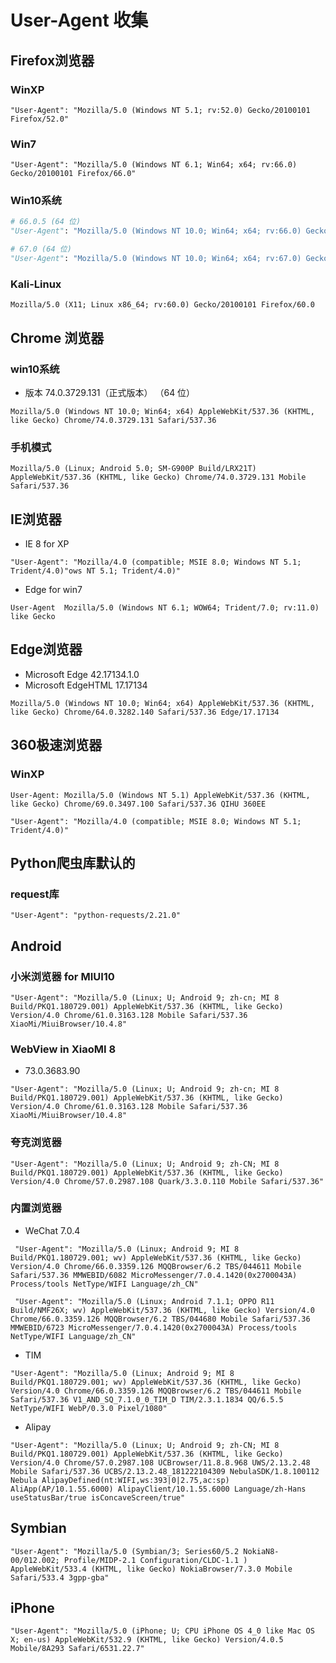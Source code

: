 # User-Agent 收集

## Firefox浏览器

### WinXP

```
"User-Agent": "Mozilla/5.0 (Windows NT 5.1; rv:52.0) Gecko/20100101 Firefox/52.0"
```

### Win7

```
"User-Agent": "Mozilla/5.0 (Windows NT 6.1; Win64; x64; rv:66.0) Gecko/20100101 Firefox/66.0"
```

### Win10系统

```python
# 66.0.5 (64 位)
"User-Agent": "Mozilla/5.0 (Windows NT 10.0; Win64; x64; rv:66.0) Gecko/20100101 Firefox/66.0"

# 67.0 (64 位)
"User-Agent": "Mozilla/5.0 (Windows NT 10.0; Win64; x64; rv:67.0) Gecko/20100101 Firefox/67.0"
```

### Kali-Linux

```
Mozilla/5.0 (X11; Linux x86_64; rv:60.0) Gecko/20100101 Firefox/60.0
```









## Chrome 浏览器

### win10系统

+ 版本 74.0.3729.131（正式版本） （64 位）

```
Mozilla/5.0 (Windows NT 10.0; Win64; x64) AppleWebKit/537.36 (KHTML, like Gecko) Chrome/74.0.3729.131 Safari/537.36
```



### 手机模式

```
Mozilla/5.0 (Linux; Android 5.0; SM-G900P Build/LRX21T) AppleWebKit/537.36 (KHTML, like Gecko) Chrome/74.0.3729.131 Mobile Safari/537.36
```



## IE浏览器

+ IE 8 for XP

```
"User-Agent": "Mozilla/4.0 (compatible; MSIE 8.0; Windows NT 5.1; Trident/4.0)"ows NT 5.1; Trident/4.0)"
```

+ Edge for win7

```
User-Agent	Mozilla/5.0 (Windows NT 6.1; WOW64; Trident/7.0; rv:11.0) like Gecko
```

## Edge浏览器

+ Microsoft Edge 42.17134.1.0
+ Microsoft EdgeHTML 17.17134

```
Mozilla/5.0 (Windows NT 10.0; Win64; x64) AppleWebKit/537.36 (KHTML, like Gecko) Chrome/64.0.3282.140 Safari/537.36 Edge/17.17134
```



## 360极速浏览器

### WinXP

```
User-Agent: Mozilla/5.0 (Windows NT 5.1) AppleWebKit/537.36 (KHTML, like Gecko) Chrome/69.0.3497.100 Safari/537.36 QIHU 360EE

"User-Agent": "Mozilla/4.0 (compatible; MSIE 8.0; Windows NT 5.1; Trident/4.0)"
```





## Python爬虫库默认的

### request库

```
"User-Agent": "python-requests/2.21.0"
```





## Android

### 小米浏览器 for MIUI10

```
"User-Agent": "Mozilla/5.0 (Linux; U; Android 9; zh-cn; MI 8 Build/PKQ1.180729.001) AppleWebKit/537.36 (KHTML, like Gecko) Version/4.0 Chrome/61.0.3163.128 Mobile Safari/537.36 XiaoMi/MiuiBrowser/10.4.8"
```

### WebView in XiaoMI 8

+ 73.0.3683.90

```
"User-Agent": "Mozilla/5.0 (Linux; U; Android 9; zh-cn; MI 8 Build/PKQ1.180729.001) AppleWebKit/537.36 (KHTML, like Gecko) Version/4.0 Chrome/61.0.3163.128 Mobile Safari/537.36 XiaoMi/MiuiBrowser/10.4.8"
```

### 夸克浏览器

```
"User-Agent": "Mozilla/5.0 (Linux; U; Android 9; zh-CN; MI 8 Build/PKQ1.180729.001) AppleWebKit/537.36 (KHTML, like Gecko) Version/4.0 Chrome/57.0.2987.108 Quark/3.3.0.110 Mobile Safari/537.36"
```

### 内置浏览器

+ WeChat 7.0.4

```
 "User-Agent": "Mozilla/5.0 (Linux; Android 9; MI 8 Build/PKQ1.180729.001; wv) AppleWebKit/537.36 (KHTML, like Gecko) Version/4.0 Chrome/66.0.3359.126 MQQBrowser/6.2 TBS/044611 Mobile Safari/537.36 MMWEBID/6082 MicroMessenger/7.0.4.1420(0x2700043A) Process/tools NetType/WIFI Language/zh_CN"
 
 "User-Agent": "Mozilla/5.0 (Linux; Android 7.1.1; OPPO R11 Build/NMF26X; wv) AppleWebKit/537.36 (KHTML, like Gecko) Version/4.0 Chrome/66.0.3359.126 MQQBrowser/6.2 TBS/044680 Mobile Safari/537.36 MMWEBID/6723 MicroMessenger/7.0.4.1420(0x2700043A) Process/tools NetType/WIFI Language/zh_CN"
```

+ TIM

```
"User-Agent": "Mozilla/5.0 (Linux; Android 9; MI 8 Build/PKQ1.180729.001; wv) AppleWebKit/537.36 (KHTML, like Gecko) Version/4.0 Chrome/66.0.3359.126 MQQBrowser/6.2 TBS/044611 Mobile Safari/537.36 V1_AND_SQ_7.1.0_0_TIM_D TIM/2.3.1.1834 QQ/6.5.5  NetType/WIFI WebP/0.3.0 Pixel/1080"
```

+ Alipay

```
"User-Agent": "Mozilla/5.0 (Linux; U; Android 9; zh-CN; MI 8 Build/PKQ1.180729.001) AppleWebKit/537.36 (KHTML, like Gecko) Version/4.0 Chrome/57.0.2987.108 UCBrowser/11.8.8.968 UWS/2.13.2.48 Mobile Safari/537.36 UCBS/2.13.2.48_181222104309 NebulaSDK/1.8.100112 Nebula AlipayDefined(nt:WIFI,ws:393|0|2.75,ac:sp) AliApp(AP/10.1.55.6000) AlipayClient/10.1.55.6000 Language/zh-Hans useStatusBar/true isConcaveScreen/true"
```







## Symbian

```
"User-Agent": "Mozilla/5.0 (Symbian/3; Series60/5.2 NokiaN8-00/012.002; Profile/MIDP-2.1 Configuration/CLDC-1.1 ) AppleWebKit/533.4 (KHTML, like Gecko) NokiaBrowser/7.3.0 Mobile Safari/533.4 3gpp-gba"
```









## iPhone

```
"User-Agent": "Mozilla/5.0 (iPhone; U; CPU iPhone OS 4_0 like Mac OS X; en-us) AppleWebKit/532.9 (KHTML, like Gecko) Version/4.0.5 Mobile/8A293 Safari/6531.22.7"
```

